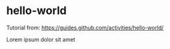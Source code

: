 # hello-world
Tutorial from: https://guides.github.com/activities/hello-world/

Lorem ipsum dolor sit amet
